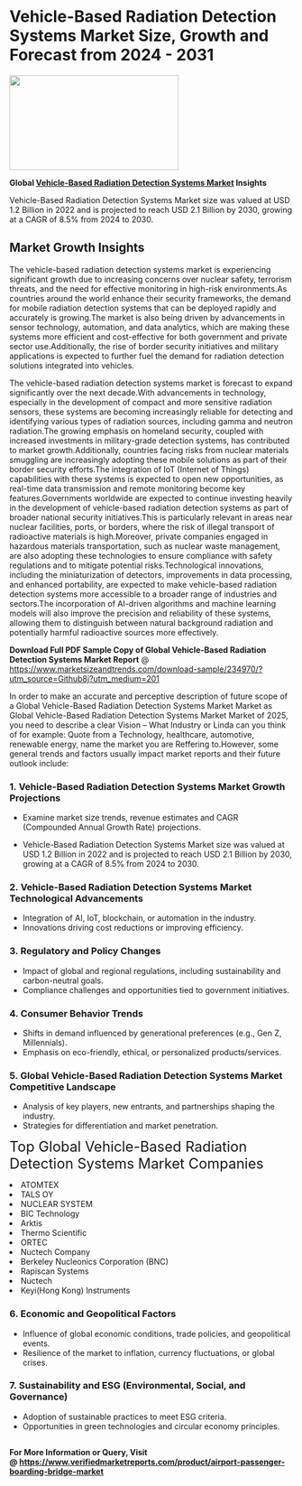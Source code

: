 <H1>Vehicle-Based Radiation Detection Systems Market Size, Growth and Forecast from 2024 - 2031</H1><img class="aligncenter size-medium wp-image-584254" src="https://thirdeyenews.in/wp-content/uploads/2024/09/Global-Market-Research-300x168.jpeg" alt="" width="300" height="168" /><p><strong>Global&nbsp;<a href="https://www.marketsizeandtrends.com/download-sample/234970/?utm_source=Github8j?utm_medium=201">Vehicle-Based Radiation Detection Systems Market</a> Insights</strong></p><p>Vehicle-Based Radiation Detection Systems Market size was valued at USD 1.2 Billion in 2022 and is projected to reach USD 2.1 Billion by 2030, growing at a CAGR of 8.5% from 2024 to 2030.</p><p><h2>Market Growth Insights</h2> <p>The vehicle-based radiation detection systems market is experiencing significant growth due to increasing concerns over nuclear safety, terrorism threats, and the need for effective monitoring in high-risk environments.As countries around the world enhance their security frameworks, the demand for mobile radiation detection systems that can be deployed rapidly and accurately is growing.The market is also being driven by advancements in sensor technology, automation, and data analytics, which are making these systems more efficient and cost-effective for both government and private sector use.Additionally, the rise of border security initiatives and military applications is expected to further fuel the demand for radiation detection solutions integrated into vehicles.</p> <p>The vehicle-based radiation detection systems market is forecast to expand significantly over the next decade.With advancements in technology, especially in the development of compact and more sensitive radiation sensors, these systems are becoming increasingly reliable for detecting and identifying various types of radiation sources, including gamma and neutron radiation.The growing emphasis on homeland security, coupled with increased investments in military-grade detection systems, has contributed to market growth.Additionally, countries facing risks from nuclear materials smuggling are increasingly adopting these mobile solutions as part of their border security efforts.The integration of IoT (Internet of Things) capabilities with these systems is expected to open new opportunities, as real-time data transmission and remote monitoring become key features.Governments worldwide are expected to continue investing heavily in the development of vehicle-based radiation detection systems as part of broader national security initiatives.This is particularly relevant in areas near nuclear facilities, ports, or borders, where the risk of illegal transport of radioactive materials is high.Moreover, private companies engaged in hazardous materials transportation, such as nuclear waste management, are also adopting these technologies to ensure compliance with safety regulations and to mitigate potential risks.Technological innovations, including the miniaturization of detectors, improvements in data processing, and enhanced portability, are expected to make vehicle-based radiation detection systems more accessible to a broader range of industries and sectors.The incorporation of AI-driven algorithms and machine learning models will also improve the precision and reliability of these systems, allowing them to distinguish between natural background radiation and potentially harmful radioactive sources more effectively.<p><span class=""><strong>Download Full PDF Sample Copy of Global Vehicle-Based Radiation Detection Systems Market Report</strong> @ <a href="https://www.marketsizeandtrends.com/download-sample/234970/?utm_source=Github8j?utm_medium=201" target="_blank">https://www.marketsizeandtrends.com/download-sample/234970/?utm_source=Github8j?utm_medium=201</a></span></p><p>In order to make an accurate and perceptive description of future scope of a Global&nbsp;Vehicle-Based Radiation Detection Systems Market Market as Global&nbsp;Vehicle-Based Radiation Detection Systems Market Market of 2025, you need to describe a clear Vision &ndash; What Industry or Linda can you think of for example: Quote from a Technology, healthcare, automotive, renewable energy, name the market you are Reffering to.However, some general trends and factors usually impact market reports and their future outlook include:</p><h3>1.&nbsp;<strong>Vehicle-Based Radiation Detection Systems Market Growth Projections</strong></h3><ul><li>Examine market size trends, revenue estimates and CAGR (Compounded Annual Growth Rate) projections.</li><li><p>Vehicle-Based Radiation Detection Systems Market size was valued at USD 1.2 Billion in 2022 and is projected to reach USD 2.1 Billion by 2030, growing at a CAGR of 8.5% from 2024 to 2030.</p></li></ul><h3>2.&nbsp;<strong>Vehicle-Based Radiation Detection Systems Market Technological Advancements</strong></h3><ul><li>Integration of AI, IoT, blockchain, or automation in the industry.</li><li>Innovations driving cost reductions or improving efficiency.</li></ul><h3>3.&nbsp;<strong>Regulatory and Policy Changes</strong></h3><ul><li>Impact of global and regional regulations, including sustainability and carbon-neutral goals.</li><li>Compliance challenges and opportunities tied to government initiatives.</li></ul><h3>4.&nbsp;<strong>Consumer Behavior Trends</strong></h3><ul><li>Shifts in demand influenced by generational preferences (e.g., Gen Z, Millennials).</li><li>Emphasis on eco-friendly, ethical, or personalized products/services.</li></ul><h3>5.&nbsp;<strong>Global Vehicle-Based Radiation Detection Systems Market Competitive Landscape</strong></h3><ul><li>Analysis of key players, new entrants, and partnerships shaping the industry.</li><li>Strategies for differentiation and market penetration.</li></ul><p data-pm-slice="1 1 []"><span style="color: inherit; font-family: inherit; font-size: 25px;">Top Global Vehicle-Based Radiation Detection Systems Market Companies</span></p><div class="" data-test-id=""><p><li>ATOMTEX</li><li> TALS OY</li><li> NUCLEAR SYSTEM</li><li> BIC Technology</li><li> Arktis</li><li> Thermo Scientific</li><li> ORTEC</li><li> Nuctech Company</li><li> Berkeley Nucleonics Corporation (BNC)</li><li> Rapiscan Systems</li><li> Nuctech</li><li> Keyi(Hong Kong) Instruments</li></p></div><h3>6.&nbsp;<strong>Economic and Geopolitical Factors</strong></h3><ul><li>Influence of global economic conditions, trade policies, and geopolitical events.</li><li>Resilience of the market to inflation, currency fluctuations, or global crises.</li></ul><h3>7.&nbsp;<strong>Sustainability and ESG (Environmental, Social, and Governance)</strong></h3><ul><li>Adoption of sustainable practices to meet ESG criteria.</li><li>Opportunities in green technologies and circular economy principles.</li></ul><h2><strong style="font-size: 14px;">For More Information or Query, Visit @&nbsp;</strong><a style="background-color: #ffffff; font-size: 14px;" href="https://www.marketsizeandtrends.com/report/vehicle-based-radiation-detection-systems-market/" target="_blank">https://www.verifiedmarketreports.com/product/airport-passenger-boarding-bridge-market</a></h2>
